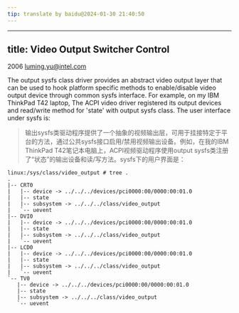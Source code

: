 ```yaml
---
tip: translate by baidu@2024-01-30 21:40:50
---
```

---
title: Video Output Switcher Control
---

2006 <luming.yu@intel.com>


The output sysfs class driver provides an abstract video output layer that can be used to hook platform specific methods to enable/disable video output device through common sysfs interface. For example, on my IBM ThinkPad T42 laptop, The ACPI video driver registered its output devices and read/write method for \'state\' with output sysfs class. The user interface under sysfs is:

> 输出sysfs类驱动程序提供了一个抽象的视频输出层，可用于挂接特定于平台的方法，通过公共sysfs接口启用/禁用视频输出设备。例如，在我的IBM ThinkPad T42笔记本电脑上，ACPI视频驱动程序使用output sysfs类注册了“状态”的输出设备和读/写方法。sysfs下的用户界面是：

    linux:/sys/class/video_output # tree .
    .
    |-- CRT0
    |   |-- device -> ../../../devices/pci0000:00/0000:00:01.0
    |   |-- state
    |   |-- subsystem -> ../../../class/video_output
    |   `-- uevent
    |-- DVI0
    |   |-- device -> ../../../devices/pci0000:00/0000:00:01.0
    |   |-- state
    |   |-- subsystem -> ../../../class/video_output
    |   `-- uevent
    |-- LCD0
    |   |-- device -> ../../../devices/pci0000:00/0000:00:01.0
    |   |-- state
    |   |-- subsystem -> ../../../class/video_output
    |   `-- uevent
    `-- TV0
       |-- device -> ../../../devices/pci0000:00/0000:00:01.0
       |-- state
       |-- subsystem -> ../../../class/video_output
       `-- uevent
